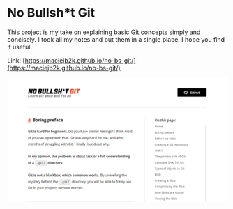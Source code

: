 # No Bullsh*t Git

This project is my take on explaining basic Git concepts simply and concisely. I took all my notes and put them in a single place. I hope you find it useful.

Link: [https://maciejb2k.github.io/no-bs-git/](https://maciejb2k.github.io/no-bs-git/)

![screenshot](screenshot.png)